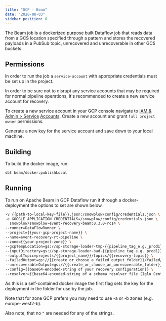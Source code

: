 ```yaml
---
title: "GCP - Beam"
date: "2020-08-03"
sidebar_position: 0
---
```


The Beam job is a dockerized purpose built Dataflow job that reads data from a GCS location specified through a pattern and stores the recovered payloads in a PubSub topic, unrecovered and unrecoverable in other GCS buckets.

## Permissions

In order to run the job a `service-account` with appropriate credentials must be set up in the project.

In order to be sure not to disrupt any service accounts that may be required for normal pipeline operations, it's recommended to create a new service account for recovery.

To create a new service account in your GCP console navigate to [IAM & Admin > Service](https://console.cloud.google.com/iam-admin/serviceaccounts) [Accounts](https://console.cloud.google.com/iam-admin/serviceaccounts). Create a new account and grant `full project owner` permissions.

Generate a new key for the service account and save down to your local machine.

## Building

To build the docker image, run:

```bash
sbt beam/docker:publishLocal
```

## Running

To run on Apache Beam in GCP Dataflow run it through a docker-deployment the options to set are shown below.

```bash
-v {{path-to-local-key-file}}.json:/snowplow/config/credentials.json \
-e GOOGLE_APPLICATION_CREDENTIALS=/snowplow/config/credentials.json \
  snowplow/snowplow-event-recovery-beam:0.3.0-rc14 \
--runner=DataFlowRunner \
--project={{your-gcp-project-name}} \
--name=event-recovery-rt-pipeline \
--zone={{your-project-zone}} \
--gcpTempLocation=gs://sp-storage-loader-tmp-{{pipeline_tag_e.g._prod1}}-{{pipeline_name}}/temp \
--inputDirectory=gs://sp-storage-loader-bad-{{pipeline_tag_e.g._prod1}}-{{project_name}}/partitioned/** \
--outputTopic=projects/{{project_name}}/topics/{{recovery-topic}} \
--failedOutput=gs://{{create_or_choose_a_failed_output_folder}}/failed/ \
--unrecoverableOutput=gs://{{create_or_choose_an_unrecoverable_folder}}/unrecoverable/ \
--config={{base64-encoded-string of your recovery configuration}} \
--resolver={{base64-encoded-string of a schema resolver file (Iglu Central ok for default)}}
```

As this is a self-contained docker image the first flag sets the key for the deployment in the folder for use by the job.

Note that for zone GCP prefers you may need to use -a or -b zones (e.g. europe-west2-b).

Also note, that no `"` are needed for any of the strings.
